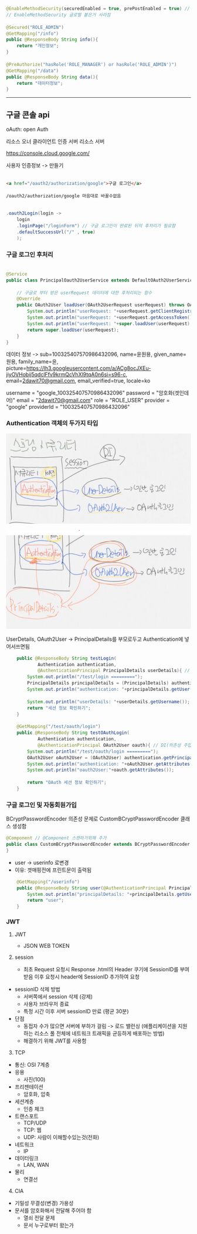 ``` java
@EnableMethodSecurity(securedEnabled = true, prePostEnabled = true) // secured 어노테이션 활성화, preAuthorize,postAuthorize 어노테이션 활성화
// EnableMethodSecurity 글로벌 붙은거 사라짐

@Secured("ROLE_ADMIN")
@GetMapping("/info")
public @ResponseBody String info(){
    return "개인정보";
}

@PreAuthorize("hasRole('ROLE_MANAGER') or hasRole('ROLE_ADMIN')")
@GetMapping("/data")
public @ResponseBody String data(){
    return "데이터정보";
}
```


---

## 구글 콘솔 api 

oAuth: open Auth

리소스 오너
클라이언트
인증 서버
리소스 서버

https://console.cloud.google.com/

사용자 인증정보 -> 만들기


```html

<a href="/oauth2/authorization/google">구글 로그인</a>

/oauth2/authorization/google 마음대로 바꿀수없음

```


```java

.oauth2Login(login ->
    login
    .loginPage("/loginForm") // 구글 로그인이 완료된 뒤의 후처리가 필요함
    .defaultSuccessUrl("/" , true)
    );

```

### 구글 로그인 후처리

```java

@Service
public class PrincipalOauth2UserService extends DefaultOAuth2UserService {

    // 구글로 부터 받은 userRequest 데이터에 대한 후처리되는 함수
    @Override
    public OAuth2User loadUser(OAuth2UserRequest userRequest) throws OAuth2AuthenticationException {
        System.out.println("userRequest: "+userRequest.getClientRegistration());
        System.out.println("userRequest: "+userRequest.getAccessToken().getTokenValue());
        System.out.println("userRequest: "+super.loadUser(userRequest).getAttributes());
        return super.loadUser(userRequest);
    }
}
```

데이터 정보 ->
sub=100325407570986432096, 
name=윤원용, 
given_name=원용, 
family_name=윤, 
picture=https://lh3.googleusercontent.com/a/ACg8ocJXEu-jiyOVHobij5qdclFfv9krmQcVhXl9tqA0n6si=s96-c, 
email=2dawit70@gmail.com, 
email_verified=true, 
locale=ko


username = "google_100325407570986432096"
password = "암호화(겟인데어)"
email = "2dawit70@gmail.com"
role = "ROLE_USER"
provider = "google"
providerId = "100325407570986432096"

### Authentication 객체의 두가지 타입

![img.png](img.png)


![img_1.png](img_1.png)

UserDetails, OAuth2User -> PrincipalDetails를 부모로두고 Authentication에 넣어서쓰면됨

```java
    public @ResponseBody String testLogin(
            Authentication authentication,
            @AuthenticationPrincipal PrincipalDetails userDetails){ // DI(의존성 주입)
        System.out.println("/test/login =========");
        PrincipalDetails principalDetails = (PrincipalDetails) authentication.getPrincipal();
        System.out.println("authentication: "+principalDetails.getUser());

        System.out.println("userDetails: "+userDetails.getUsername());
        return "세션 정보 확인하기";
    }

    @GetMapping("/test/oauth/login")
    public @ResponseBody String testOAuthLogin(
            Authentication authentication,
            @AuthenticationPrincipal OAuth2User oauth){ // DI(의존성 주입)
        System.out.println("/test/oauth/login =========");
        OAuth2User oAuth2User = (OAuth2User) authentication.getPrincipal();
        System.out.println("authentication: "+oAuth2User.getAttributes());
        System.out.println("oauth2User:"+oauth.getAttributes());

        return "OAuth 세션 정보 확인하기";
    }
```

### 구글 로그인 및 자동회원가입 

BCryptPasswordEncoder 의존성 문제로 CustomBCryptPasswordEncoder 클래스 생성함
```java
@Component // @Component 스캔하기위해 추가
public class CustomBCryptPasswordEncoder extends BCryptPasswordEncoder {
}

```

- user -> userinfo 로변경 
- 이유: 겟매핑전에 프린트문이 출력됨
```java
    @GetMapping("/userinfo")
    public @ResponseBody String user(@AuthenticationPrincipal PrincipalDetails principalDetails){
        System.out.println("principalDetails: "+principalDetails.getUser());
        return "user";
    }
```

### JWT 

1. JWT 
   - JSON WEB TOKEN
  
2. session
   - 최초 Request 요청시 Response .html의 Header 쿠기에 SessionID를 부여받음 이후 요청시 header에 SessionID 추가하여 요청

- sessionID 삭제 방법
  -  서버쪽에서 session 삭제 (강제)
  - 사용자 브라우저 종료
  - 특정 시간 이후 서버 sessionID 만료 (평균 30분)
- 단점
  - 동접자 수가 많으면 서버에 부하가 걸림 -> 로드 밸런싱 (애플리케이션을 지원하는 리소스 풀 전체에 네트워크 트래픽을 균등하게 배포하는 방법)
  - 해결하기 위해 JWT를 사용함

3. TCP

- 통신: OSI 7계층
- 응용
  - 사진(100)
- 프리젠테이션
  - 암호화, 압축
- 세션계층
  - 인층 체크
- 트랜스포트
  - TCP/UDP
  - TCP: 웹
  - UDP: 사람이 이해할수있는것(전화)
- 네트워크
  - IP
- 데이터링크
  - LAN, WAN
- 물리
  - 연결선

4. CIA
- 기밀성 무결성(변경) 가용성
- 문서를 암호화해서 전달해 주어야 함
  - 열쇠 전달 문제
  - 문서 누구로부터 왔는가